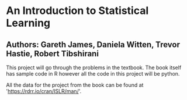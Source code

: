 # An Introduction to Statistical Learning
## Authors: Gareth James, Daniela Witten, Trevor Hastie, Robert Tibshirani

This project will go through the problems in the textbook. The book itself has sample code in R however all the code in this project will be python.

All the data for the project from the book can be found at 'https://rdrr.io/cran/ISLR/man/'.
